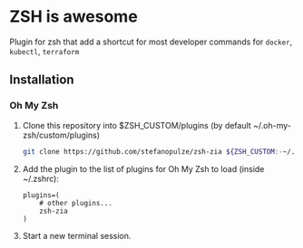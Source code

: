 # ZSH is awesome

Plugin for zsh that add a shortcut for most developer commands for 
`docker`, `kubectl`, `terraform`

## Installation
### Oh My Zsh
1. Clone this repository into $ZSH_CUSTOM/plugins (by default ~/.oh-my-zsh/custom/plugins)
    ```bash
    git clone https://github.com/stefanopulze/zsh-zia ${ZSH_CUSTOM:-~/.oh-my-zsh/custom}/plugins/zsh-zia
    ```

2. Add the plugin to the list of plugins for Oh My Zsh to load (inside ~/.zshrc):
    ```
    plugins=( 
        # other plugins...
        zsh-zia
    )
    ```

3. Start a new terminal session.
